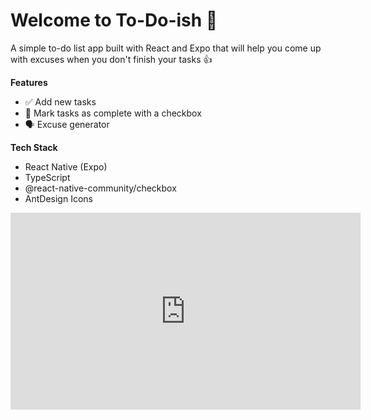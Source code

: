 # Welcome to To-Do-ish 👋

A simple to-do list app built with React and Expo that will help you come up with excuses when you don't finish your tasks 👍

**Features**
- ✅ Add new tasks
- 📌 Mark tasks as complete with a checkbox
- 🗣️ Excuse generator

**Tech Stack**
- React Native (Expo)
- TypeScript
- @react-native-community/checkbox
- AntDesign Icons

<iframe width="560" height="315" src="https://drive.google.com/file/d/15Kf_xrOHYgkwE6VOraWZqwrCVbTXYhgq/view?usp=sharing" frameborder="0" allow="accelerometer; autoplay; clipboard-write; encrypted-media; gyroscope; picture-in-picture" allowfullscreen></iframe>


